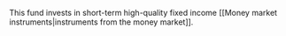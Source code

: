 This fund invests in short-term high-quality fixed income [[Money market instruments|instruments from the money market]].